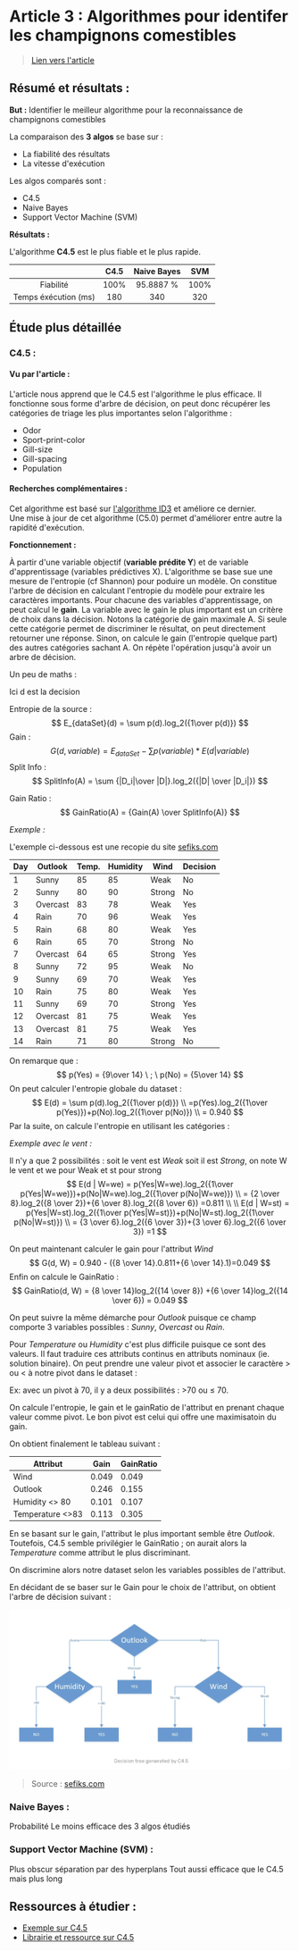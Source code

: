 <!-- MathJax -->
<script type="text/javascript" src="https://cdnjs.cloudflare.com/ajax/libs/mathjax/2.7.3/MathJax.js?config=TeX-AMS-MML_HTMLorMML"> </script>

# Article 3 : Algorithmes pour identifer les champignons comestibles

> [Lien vers l'article](3_Compare_Prosiding-ICOIACT-Yogja.pdf)

## Résumé et résultats :

**But :** Identifier le meilleur algorithme pour la reconnaissance de champignons comestibles

La comparaison des **3 algos** se base sur :

- La fiabilité des résultats
- La vitesse d'exécution

Les algos comparés sont : 

- C4.5
- Naive Bayes 
- Support Vector Machine (SVM)

**Résultats :** 

L'algorithme **C4.5** est le plus fiable et le plus rapide.

|                      | C4.5 | Naive Bayes | SVM  |
| :------------------: | :--: | :---------: | :--: |
|      Fiabilité       | 100% |  95.8887 %  | 100% |
| Temps éxécution (ms) | 180  |     340     | 320  |

## Étude plus détaillée

### C4.5 :

#### Vu par l'article :

L'article nous apprend que le C4.5 est l'algorithme le plus efficace. Il fonctionne sous forme d'arbre de décision, on peut donc récupérer les catégories de triage les plus importantes selon l'algorithme :

- Odor
- Sport-print-color
- Gill-size
- Gill-spacing
- Population

#### Recherches complémentaires :

Cet algorithme est basé sur [l'algorithme ID3](ID3.md) et améliore ce dernier.  
Une mise à jour de cet algorithme (C5.0) permet d'améliorer entre autre la rapidité d'exécution.

**Fonctionnement :**

À partir d'une variable objectif (**variable prédite Y**) et de variable d'apprentissage (variables prédictives X). L'algorithme se base sue une mesure de l'entropie (cf Shannon) pour poduire un modèle. On constitue l'arbre de décision en calculant l'entropie du modèle pour extraire les caractères importants. Pour chacune des variables d'apprentissage, on peut calcul le **gain**. La variable avec le gain le plus important est un critère de choix dans la décision. Notons la catégorie de gain maximale A. Si seule cette catégorie permet de discriminer le résultat, on peut directement retourner une réponse. Sinon, on calcule le gain (l'entropie quelque part) des autres catégories sachant A. On répète l'opération jusqu'à avoir un arbre de décision.

Un peu de maths :

Ici d est la decision

Entropie de la source : 
$$
E_{dataSet}(d) = \sum p(d).log_2({1\over p(d)})
$$
Gain :
$$
G(d, variable) = E_{dataSet} - \sum p(variable)*E(d|variable)
$$
Split Info :
$$
SplitInfo(A) =  \sum {|D_i|\over |D|}.log_2({|D| \over |D_i|})
$$


Gain Ratio :
$$
GainRatio(A) = {Gain(A) \over SplitInfo(A)}
$$




*Exemple :*

L'exemple ci-dessous est une recopie du site [sefiks.com](https://sefiks.com/2018/05/13/a-step-by-step-c4-5-decision-tree-example/)

| Day  | Outlook  | Temp. | Humidity | Wind   | Decision |
| ---- | -------- | ----- | -------- | ------ | -------- |
| 1    | Sunny    | 85    | 85       | Weak   | No       |
| 2    | Sunny    | 80    | 90       | Strong | No       |
| 3    | Overcast | 83    | 78       | Weak   | Yes      |
| 4    | Rain     | 70    | 96       | Weak   | Yes      |
| 5    | Rain     | 68    | 80       | Weak   | Yes      |
| 6    | Rain     | 65    | 70       | Strong | No       |
| 7    | Overcast | 64    | 65       | Strong | Yes      |
| 8    | Sunny    | 72    | 95       | Weak   | No       |
| 9    | Sunny    | 69    | 70       | Weak   | Yes      |
| 10   | Rain     | 75    | 80       | Weak   | Yes      |
| 11   | Sunny    | 69    | 70       | Strong | Yes      |
| 12   | Overcast | 81    | 75       | Weak   | Yes      |
| 13   | Overcast | 81    | 75       | Weak   | Yes      |
| 14   | Rain     | 71    | 80       | Strong | No       |

On remarque que :
$$
p(Yes) = {9\over 14} \ ; \ p(No) = {5\over 14}
$$
On peut calculer l'entropie globale du dataset :
$$
E(d) = \sum p(d).log_2({1\over p(d)}) \\ =p(Yes).log_2({1\over p(Yes)})+p(No).log_2({1\over p(No)}) \\ = 0.940
$$
Par la suite, on calcule l'entropie en utilisant les catégories :

*Exemple avec le vent :*

Il n'y a que 2 possibilités : soit le vent est *Weak* soit il est *Strong*, on note W le vent et we pour Weak et st pour strong
$$
E(d | W=we) = p(Yes|W=we).log_2({1\over p(Yes|W=we)})+p(No|W=we).log_2({1\over p(No|W=we)}) \\ = {2 \over 8}.log_2({8 \over 2})+{6 \over 8}.log_2({8 \over 6}) =0.811
\\
\\
E(d | W=st) = p(Yes|W=st).log_2({1\over p(Yes|W=st)})+p(No|W=st).log_2({1\over p(No|W=st)}) \\ = {3 \over 6}.log_2({6 \over 3})+{3 \over 6}.log_2({6 \over 3}) =1
$$


On peut maintenant calculer le gain pour l'attribut *Wind* 
$$
G(d, W) = 0.940 - ({8 \over 14}.0.811+{6 \over 14}.1)=0.049
$$
Enfin on calcule le GainRatio :
$$
GainRatio(d, W) = {8 \over 14}log_2({14 \over 8}) +{6 \over 14}log_2({14 \over 6}) = 0.049
$$


On peut suivre la même démarche pour *Outlook* puisque ce champ comporte 3 variables possibles : *Sunny*, *Overcast* ou *Rain*.

Pour *Temperature* ou *Humidity* c'est plus difficile puisque ce sont des valeurs. Il faut traduire ces attributs continus en attributs nominaux (ie. solution binaire). On peut prendre une valeur pivot et associer le caractère > ou < à notre pivot dans le dataset :

Ex: avec un pivot à 70, il y a  deux possibilités : >70 ou ≤ 70. 

On calcule l'entropie, le gain et le gainRatio de l'attribut en prenant chaque valeur comme pivot. Le bon pivot est celui qui offre une maximisatoin du gain.



On obtient finalement le tableau suivant : 

| Attribut         | Gain  | GainRatio |
| ---------------- | ----- | --------- |
| Wind             | 0.049 | 0.049     |
| Outlook          | 0.246 | 0.155     |
| Humidity <> 80   | 0.101 | 0.107     |
| Temperature <>83 | 0.113 | 0.305     |

En se basant sur le gain, l'attribut le plus important semble être *Outlook*. Toutefois, C4.5 semble privilégier le GainRatio ; on aurait alors la *Temperature* comme attribut le plus discriminant.

On discrimine alors notre dataset selon les variables possibles de l'attribut.

En décidant de se baser sur le Gain pour le choix de l'attribut, on obtient l'arbre de décision suivant :

![Arbre de décision](../../img/articles/article1/arbre_de_decision.png)

> Source : [sefiks.com](https://sefiks.com/2018/05/13/a-step-by-step-c4-5-decision-tree-example/)

### Naive Bayes :

Probabilité 
Le moins efficace des 3 algos étudiés

### Support Vector Machine (SVM) :

Plus obscur séparation par des hyperplans 
Tout aussi efficace que le C4.5 mais plus long

## Ressources à étudier :

- [Exemple sur C4.5](https://sefiks.com/2018/05/13/a-step-by-step-c4-5-decision-tree-example/)
- [Librairie et ressource sur C4.5](https://github.com/serengil/chefboost)
